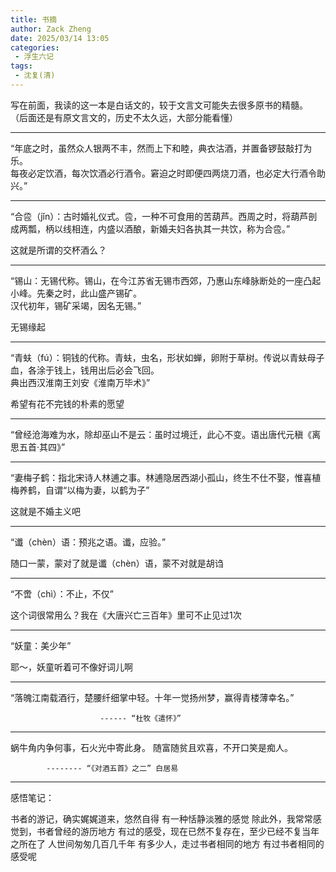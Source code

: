 ```yaml
---
title: 书摘
author: Zack Zheng
date: 2025/03/14 13:05
categories:
 - 浮生六记
tags:
 - 沈复(清)
---
```



写在前面，我读的这一本是白话文的，较于文言文可能失去很多原书的精髓。
（后面还是有原文言文的，历史不太久远，大部分能看懂）


------------------------


“年底之时，虽然众人银两不丰，然而上下和睦，典衣沽酒，并置备锣鼓敲打为乐。    
每夜必定饮酒，每次饮酒必行酒令。窘迫之时即便四两烧刀酒，也必定大行酒令助兴。”


------------------------


“合卺（jǐn）：古时婚礼仪式。卺，一种不可食用的苦葫芦。西周之时，将葫芦剖成两瓢，柄以线相连，内盛以酒酿，新婚夫妇各执其一共饮，称为合卺。”    

这就是所谓的交杯酒么？

------------------------

“锡山：无锡代称。锡山，在今江苏省无锡市西郊，乃惠山东峰脉断处的一座凸起小峰。先秦之时，此山盛产锡矿。   
汉代初年，锡矿采竭，因名无锡。”     


无锡缘起

------------------------

“青蚨（fú）：铜钱的代称。青蚨，虫名，形状如蝉，卵附于草树。传说以青蚨母子血，各涂于钱上，钱用出后必会飞回。   
典出西汉淮南王刘安《淮南万毕术》”    

希望有花不完钱的朴素的愿望

------------------------

“曾经沧海难为水，除却巫山不是云：虽时过境迁，此心不变。语出唐代元稹《离思五首·其四》”

------------------------

“妻梅子鹤：指北宋诗人林逋之事。林逋隐居西湖小孤山，终生不仕不娶，惟喜植梅养鹤，自谓“以梅为妻，以鹤为子”   

这就是不婚主义吧

------------------------

“谶（chèn）语：预兆之语。谶，应验。”       

随口一蒙，蒙对了就是谶（chèn）语，蒙不对就是胡诌       

------------------------

“不啻（chì）：不止，不仅”     

这个词很常用么？我在《大唐兴亡三百年》里可不止见过1次

------------------------

“妖童：美少年”

耶～，妖童听着可不像好词儿啊

------------------------

“落魄江南载酒行，楚腰纤细掌中轻。十年一觉扬州梦，赢得青楼薄幸名。”

                        ------ “杜牧《遣怀》”
------------------------

蜗牛角内争何事，石火光中寄此身。
随富随贫且欢喜，不开口笑是痴人。

            -------- “《对酒五首》之二” 白居易

------------------------



感悟笔记：

书者的游记，确实娓娓道来，悠然自得
有一种恬静淡雅的感觉
除此外，我常常感觉到，书者曾经的游历地方
有过的感受，现在已然不复存在，至少已经不复当年之所在了
人世间匆匆几百几千年
有多少人，走过书者相同的地方
有过书者相同的感受呢
